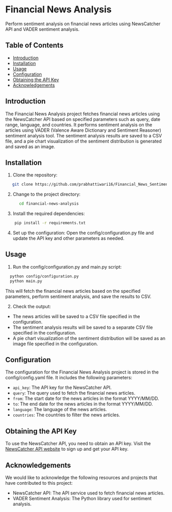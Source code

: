 # Financial News Analysis

Perform sentiment analysis on financial news articles using NewsCatcher API and VADER sentiment analysis.

## Table of Contents

- [Introduction](#introduction)
- [Installation](#installation)
- [Usage](#usage)
- [Configuration](#configuration)
- [Obtaining the API Key](#obtaining-the-api-key)
- [Acknowledgements](#acknowledgements)
## Introduction

The Financial News Analysis project fetches financial news articles using the NewsCatcher API based on specified parameters such as query, date range, language, and countries. It performs sentiment analysis on the articles using VADER (Valence Aware Dictionary and Sentiment Reasoner) sentiment analysis tool. The sentiment analysis results are saved to a CSV file, and a pie chart visualization of the sentiment distribution is generated and saved as an image.

## Installation

1. Clone the repository:

```bash
   git clone https://github.com/prabhattiwari16/Financial_News_Sentiment.git
  ```
2. Change to the project directory:
```bash
      cd financial-news-analysis
  ```
3. Install the required dependencies:
```bash
    pip install -r requirements.txt
```
4. Set up the configuration:
   Open the config/configuration.py file and update the API key and other parameters as needed.

## Usage
1. Run the config/configuration.py and main.py script:
```bash
  python config/configuration.py 
  python main.py
```
This will fetch the financial news articles based on the specified parameters, perform sentiment analysis, and save the results to CSV.

2. Check the output:
- The news articles will be saved to a CSV file specified in the configuration.
- The sentiment analysis results will be saved to a separate CSV file specified in the configuration.
- A pie chart visualization of the sentiment distribution will be saved as an image file specified in the configuration.

## Configuration
The configuration for the Financial News Analysis project is stored in the config/config.yaml file. It includes the following parameters:

- `api_key`: The API key for the NewsCatcher API.
- `query`: The query used to fetch the financial news articles.
- `from`: The start date for the news articles in the format YYYY/MM/DD.
- `to`: The end date for the news articles in the format YYYY/MM/DD.
- `language`: The language of the news articles.
- `countries`: The countries to filter the news articles.

## Obtaining the API Key

To use the NewsCatcher API, you need to obtain an API key. Visit the [NewsCatcher API website](https://newscatcherapi.com) to sign up and get your API key.

## Acknowledgements

We would like to acknowledge the following resources and projects that have contributed to this project:

- NewsCatcher API: The API service used to fetch financial news articles.
- VADER Sentiment Analysis: The Python library used for sentiment analysis.